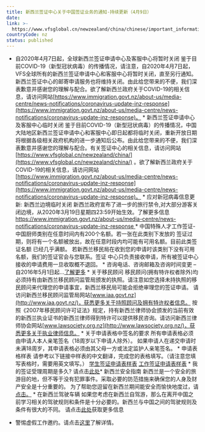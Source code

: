 ```yaml
---
title: 新西兰签证中心关于中国签证业务的通知-持续更新（4月9日）
date: 
link: >-
  https://www.vfsglobal.cn/newzealand/china/chinese/important_information.html
countryCode: nz
status: published
---
```

* 自2020年4月7日起，全球新西兰签证申请中心及客服中心将暂时关闭 鉴于目前COVID-19（新型冠状病毒）的传播情况，请注意，自2020年4月7日起，VFS全球所有的新西兰签证申请中心和客服中心将暂时关闭，直至另行通知。新西兰签证中心的邮寄申请服务也将维持关闭。由此给您带来的不便，我们深表歉意并感谢您的理解与配合。欲了解新西兰政府关于COVID-19的相关信息，请访问网站[https://www.immigration.govt.nz/about-us/media-centre/news-notifications/coronavirus-update-inz-response](https://www.immigration.govt.nz/about-us/media-centre/news-notifications/coronavirus-update-inz-response)。 * 新西兰签证申请中心及客服中心临时关闭 鉴于目前COVID-19（新型冠状病毒）的传播情况，中国大陆地区新西兰签证申请中心和客服中心即日起都将临时关闭，重新开放日期将根据各级相关政府机构的进一步通知后公布。由此给您带来的不便，我们深表歉意并感谢您的理解与配合。有关签证中心的相关信息，请访问网站[https://www.vfsglobal.cn/newzealand/china/](https://www.vfsglobal.cn/newzealand/china/) 。欲了解新西兰政府关于COVID-19的相关信息，请访问网站[https://www.immigration.govt.nz/about-us/media-centre/news-notifications/coronavirus-update-inz-response](https://www.immigration.govt.nz/about-us/media-centre/news-notifications/coronavirus-update-inz-response)。 * 应对新冠病毒信息更新: 新西兰边境临时关闭 新西兰政府宣布了进一步的旅行禁令,对大部分游客关闭边境，从2020年3月19日星期四23:59开始生效。了解更多信息[https://www.immigration.govt.nz/about-us/media-centre/news-notifications/coronavirus-update-inz-response ](https://www.immigration.govt.nz/about-us/media-centre/news-notifications/coronavirus-update-inz-response) * 中国特殊人才工作签证-中国厨师类别在任意时间内有200个名额。若一张在此类别下发放的 签证过期，则将有一个名额被放出，故在任意时段内均可能有可用名额。目前此类签证名额 已经几乎满额。 若新西兰移民局在收到您的申请时该类别下没有可用名额，我们的签证官会与您联系。签证 中心只负责接收申请，所有被签证中心接收的申请费用一旦收取概不退回。 * 咨询电话、咨询邮箱及咨询时间变更 – 自2016年5月1日起…[了解更多](pdf/note-040516.pdf) * 关于移民顾问 移民顾问(拥有特许权者除外)均必须持有由新西兰移民顾问监管局颁发的执照。请注意如您选择未持执照的移民顾问来代理您的申请事宜，新西兰移民局可能会拒绝审理您的签证申请。 请访问新西兰移民顾问监管局网站[www.iaa.govt.nz](http://www.iaa.govt.nz/)，获悉更多关于持照顾问及拥有特许权者信息。 按照《2007年移民顾问许可证法》规定，持有新西兰律师协会颁发的当前有效的新西兰执业证书的新西兰律师得到特许可以提供移民咨询。请访问新西兰律师协会网站[www.lawsociety.org.nz](http://www.lawsociety.org.nz/)，获悉更多关于执业律师信息。 * 关于申请表格中签名的要求 所有申请表格必须由申请人本人亲笔签名（18周岁以下申请人除外）。 如果申请人在递交申请时未满18周岁，其申请表格必须由其父母一方或法定监护人亲笔签名。 * 申请表格样表 请参考以下链接中样表的中文翻译，完成您的表格填写。（请注意您填写表格时，需要用英文填写。） [学生签证申请表样表](pdf/Sample_Student_Visa_Application_Form.pdf) [工作签证申请表样表](pdf/Sample_Work_Visa_Application_Form.pdf) * 我的签证受理周期是多久? 请点击[此处](https://www.immigration.govt.nz/about-us/policy-and-law/how-the-immigration-system-operates/visa-application-process/how-long-it-takes-to-process-your-visa-application)*  新西兰安全指南  新西兰是一个安全的旅游目的地，但不等于没有犯罪事件。采取必要的防范措施来确保您的人身及财产安全是十分重要的。 为了帮助您逗留在新西兰期间能安全而愉快地度过，请[点击。](https://www.immigration.govt.nz/new-zealand-visas/options/visit/staying-safe-in-new-zealand) * 在新西兰驾驶车辆 如果您考虑在新西兰自驾游，那么在离开中国之前学习相关的驾驶规则和条件是十分必要的。新西兰与中国之间的驾驶规则及条件有很大的不同。 请点击[此处](http://www.drivesafe.org.nz/)获取更多信息 

* 警惕虚假工作邀约。请点击[这里](disclaimer.html#2)了解详情。
